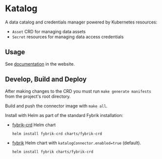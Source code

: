 # Katalog

A data catalog and credentials manager powered by Kubernetes resources:
- `Asset` CRD for managing data assets
- `Secret` resources for managing data access credentials

## Usage

See [documentation](https://fybrik.io/latest/reference/katalog/) in the website.

## Develop, Build and Deploy

After making changes to the CRD you must run `make generate manifests` from the project's root directory.

Build and push the connector image with `make all`.

Install with Helm as part of the standard Fybrik installation:
- [fybrik-crd](https://github.com/fybrik/fybrik/tree/master/charts/fybrik-crd) Helm chart 
  ```
  helm install fybrik-crd charts/fybrik-crd
  ```
- [fybrik](https://github.com/fybrik/fybrik/tree/master/charts/fybrik) Helm chart with `katalogConnector.enabled=true` (default).
  ```
  helm install fybrik charts/fybrik-crd
  ```
